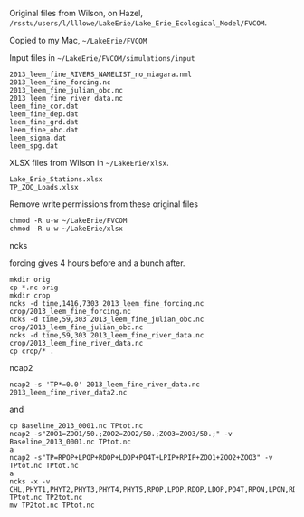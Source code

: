 Original files from Wilson, on Hazel, `/rsstu/users/l/lllowe/LakeErie/Lake_Erie_Ecological_Model/FVCOM`.

Copied to my Mac, `~/LakeErie/FVCOM`

Input files in `~/LakeErie/FVCOM/simulations/input`
```
2013_leem_fine_RIVERS_NAMELIST_no_niagara.nml
2013_leem_fine_forcing.nc
2013_leem_fine_julian_obc.nc
2013_leem_fine_river_data.nc
leem_fine_cor.dat
leem_fine_dep.dat
leem_fine_grd.dat
leem_fine_obc.dat
leem_sigma.dat
leem_spg.dat
```

XLSX files from Wilson in `~/LakeErie/xlsx`.
```
Lake_Erie_Stations.xlsx
TP_ZOO_Loads.xlsx
```

Remove write permissions from these original files
```
chmod -R u-w ~/LakeErie/FVCOM
chmod -R u-w ~/LakeErie/xlsx
```

ncks

forcing gives 4 hours before and a bunch after.
```
mkdir orig
cp *.nc orig
mkdir crop
ncks -d time,1416,7303 2013_leem_fine_forcing.nc crop/2013_leem_fine_forcing.nc
ncks -d time,59,303 2013_leem_fine_julian_obc.nc crop/2013_leem_fine_julian_obc.nc
ncks -d time,59,303 2013_leem_fine_river_data.nc crop/2013_leem_fine_river_data.nc
cp crop/* .
```

ncap2
```
ncap2 -s 'TP*=0.0' 2013_leem_fine_river_data.nc 2013_leem_fine_river_data2.nc
```
and
```
cp Baseline_2013_0001.nc TPtot.nc
ncap2 -s"ZOO1=ZOO1/50.;ZOO2=ZOO2/50.;ZOO3=ZOO3/50.;" -v Baseline_2013_0001.nc TPtot.nc
a
ncap2 -s"TP=RPOP+LPOP+RDOP+LDOP+PO4T+LPIP+RPIP+ZOO1+ZOO2+ZOO3" -v TPtot.nc TPtot.nc
a
ncks -x -v CHL,PHYT1,PHYT2,PHYT3,PHYT4,PHYT5,RPOP,LPOP,RDOP,LDOP,PO4T,RPON,LPON,RDON,LDON,NH4T,NO23,BSI,SIT,RPOC,LPOC,RDOC,LDOC,EXDOC,REPOC,REDOC,O2EQ,DO,ZOO1,ZOO2,ZOO3,BALG,DYE,LPIP,RPIP,IPOP,IPON,IPOC,Hyp2_Area TPtot.nc TP2tot.nc
mv TP2tot.nc TPtot.nc
```



